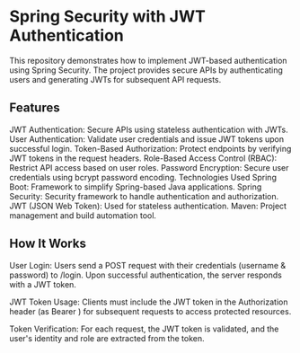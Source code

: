 # Spring Security with JWT Authentication
This repository demonstrates how to implement JWT-based authentication using Spring Security. The project provides secure APIs by authenticating users and generating JWTs for subsequent API requests.

## Features
JWT Authentication: Secure APIs using stateless authentication with JWTs.
User Authentication: Validate user credentials and issue JWT tokens upon successful login.
Token-Based Authorization: Protect endpoints by verifying JWT tokens in the request headers.
Role-Based Access Control (RBAC): Restrict API access based on user roles.
Password Encryption: Secure user credentials using bcrypt password encoding.
Technologies Used
Spring Boot: Framework to simplify Spring-based Java applications.
Spring Security: Security framework to handle authentication and authorization.
JWT (JSON Web Token): Used for stateless authentication.
Maven: Project management and build automation tool.

## How It Works
User Login: Users send a POST request with their credentials (username & password) to /login. Upon successful authentication, the server responds with a JWT token.

JWT Token Usage: Clients must include the JWT token in the Authorization header (as Bearer <token>) for subsequent requests to access protected resources.

Token Verification: For each request, the JWT token is validated, and the user's identity and role are extracted from the token.
